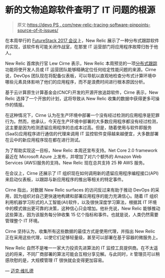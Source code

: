 # 新的文物追踪软件查明了 IT 问题的根源

> 原文:[https://devo PS . com/new-relic-tracing-software-pinpoints-source-of-it-issues/](https://devops.com/new-relic-tracing-software-pinpoints-source-of-it-issues/)

在本周举行的 [FutureStack 2017 会议](https://www.futurestack.com/)上，New Relic 展示了一种分布式跟踪软件的实现，该软件有可能关闭作战室，在那里 IT 运营部门将应用程序故障归咎于他人。

New Relic 首席执行官 Lew Cirne 表示，New Relic 本周预览的一项[分布式跟踪](https://newrelic.com/press-release/20170913-2)功能将使开发人员或 IT 运营团队能够精确定位任何给定性能问题的来源。Cirne 说，DevOps 团队现在将配备仪表板，可以导航以直观地检查分布式计算环境中哪些元素具体影响了他们的应用程序，而不是浪费时间进行根本原因分析。

基于云计算原生计算基金会(CNCF)开发的开源开放追踪软件，Cirne 表示，New Relic 选择了一个开放的计划，这将导致从 New Relic 收集的数据中获得更多可操作的情报。

在这种情况下，Cirne 认为在生产环境中部署一个没有经过检测的应用程序是犯罪行为。然而，他承认，今天在生产环境中部署的大多数应用程序都没有经过检测，这主要是因为检测遗留应用程序的总成本过高。但是，随着使用与软件即服务(SaaS)应用程序进行通信的代理来调用 IT 监控软件变得越来越便宜，大多数部署在云中的新应用程序现在都在进行测试。

为了帮助实现这一目标，New Relic 本周还宣布支持。Net Core 2.0 framework 最近在 Microsoft Azure 上发布，并增加了对六个额外的 Amazon Web Services (AWS)服务的支持。New Relic 现在总共支持 25 种 AWS 服务。

在会议上，Cirne 还展示了 IT 组织现在如何调用新的遗留应用程序编程接口(API)来启动仪表板，以跟踪与新应用程序的推出等相关的特定事件。

Cirne 指出，对数据 New Relic surfaces 的访问反过来有助于推动 DevOps 的采用，因为组织对自己更快速地构建和部署应用程序的能力充满信心。随着 IT 组织利用机器学习形式的人工智能(AI)软件，以及很快深度学习算法，根据其 IT 环境中的模式做出更可靠的决策，这种信心只会增加。他补充说，New Relic 能够推动这些算法，因为该服务每分钟收集 15 亿个指标和事件。也就是说，人类仍然需要管理整个 IT 环境。

Cirne 坚持认为，收集所有这些数据的最佳方式是使用代理，并指出 New Relic 正在采用这些代理，以使它们足够轻量级，甚至可以部署在基于容器的微服务上。

New Relic 自然不是唯一一家大力投资先进算法的 IT 监控工具提供商。在不太遥远的将来，不同厂商部署的算法可能会互相分享见解。与此同时，it 管理员可以稍感欣慰的是，大规模管理 IT 很快就会变得更加容易。

— [迈克·维扎德](https://devops.com/author/mike-vizard/)